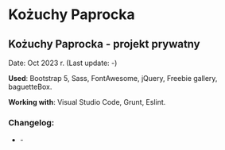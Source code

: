 # Kożuchy Paprocka
<h2>Kożuchy Paprocka - projekt prywatny</h2>
<p>Date: Oct 2023 r. (Last update: -)</p>
<p><strong>Used</strong>: Bootstrap 5, Sass, FontAwesome, jQuery, Freebie gallery, baguetteBox.</p>
<p><strong>Working with</strong>: Visual Studio Code, Grunt, Eslint.</p>
<h3>Changelog:</h3>
<ul>
<li>-</li>
</ul>